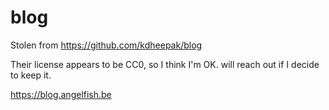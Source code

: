 # blog
Stolen from https://github.com/kdheepak/blog

Their license appears to be CC0, so I think I'm OK. will reach out if I decide to keep it.

<https://blog.angelfish.be>
